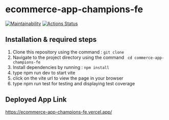 # ecommerce-app-champions-fe

[![Maintainability](https://api.codeclimate.com/v1/badges/aeb4bd8b881c7e0588e5/maintainability)](https://codeclimate.com/github/atlp-rwanda/ecommerce-app-champions-fe/maintainability) [![Actions Status](https://github.com/atlp-rwanda/ecommerce-app-champions-fe/actions/workflows/node.js.yml/badge.svg)](https://github.com/atlp-rwanda/ecommerce-app-champions-fe/actions/workflows/node.js.yml)

## Installation & required steps

1. Clone this repository using the command : `git clone  `
2. Navigate to the project directory using the command ` cd commerce-app-champions-fe`
3. Install dependencies by running : `npm install`
4. type npm run dev to start vite
5. click on the vite url to view the page in your browser
6. type npm run test for testing and displaying test coverage

## Deployed App Link

https://ecommerce-app-champions-fe.vercel.app/
